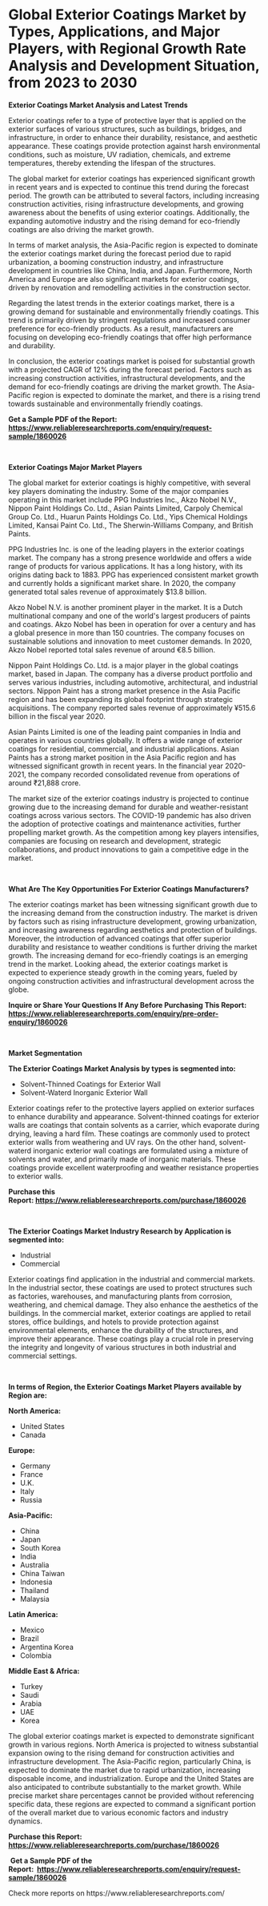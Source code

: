 <p><h1>Global Exterior Coatings Market by Types, Applications, and Major Players, with Regional Growth Rate Analysis and Development Situation, from 2023 to 2030</h1></p><p><strong>Exterior Coatings Market Analysis and Latest Trends</strong></p>
<p><p>Exterior coatings refer to a type of protective layer that is applied on the exterior surfaces of various structures, such as buildings, bridges, and infrastructure, in order to enhance their durability, resistance, and aesthetic appearance. These coatings provide protection against harsh environmental conditions, such as moisture, UV radiation, chemicals, and extreme temperatures, thereby extending the lifespan of the structures.</p><p>The global market for exterior coatings has experienced significant growth in recent years and is expected to continue this trend during the forecast period. The growth can be attributed to several factors, including increasing construction activities, rising infrastructure developments, and growing awareness about the benefits of using exterior coatings. Additionally, the expanding automotive industry and the rising demand for eco-friendly coatings are also driving the market growth.</p><p>In terms of market analysis, the Asia-Pacific region is expected to dominate the exterior coatings market during the forecast period due to rapid urbanization, a booming construction industry, and infrastructure development in countries like China, India, and Japan. Furthermore, North America and Europe are also significant markets for exterior coatings, driven by renovation and remodelling activities in the construction sector.</p><p>Regarding the latest trends in the exterior coatings market, there is a growing demand for sustainable and environmentally friendly coatings. This trend is primarily driven by stringent regulations and increased consumer preference for eco-friendly products. As a result, manufacturers are focusing on developing eco-friendly coatings that offer high performance and durability.</p><p>In conclusion, the exterior coatings market is poised for substantial growth with a projected CAGR of 12% during the forecast period. Factors such as increasing construction activities, infrastructural developments, and the demand for eco-friendly coatings are driving the market growth. The Asia-Pacific region is expected to dominate the market, and there is a rising trend towards sustainable and environmentally friendly coatings.</p></p>
<p><strong>Get a Sample PDF of the Report:&nbsp; <a href="https://www.reliableresearchreports.com/enquiry/request-sample/1860026">https://www.reliableresearchreports.com/enquiry/request-sample/1860026</a></strong></p>
<p>&nbsp;</p>
<p><strong>Exterior Coatings Major Market Players</strong></p>
<p><p>The global market for exterior coatings is highly competitive, with several key players dominating the industry. Some of the major companies operating in this market include PPG Industries Inc., Akzo Nobel N.V., Nippon Paint Holdings Co. Ltd., Asian Paints Limited, Carpoly Chemical Group Co. Ltd., Huarun Paints Holdings Co. Ltd., Yips Chemical Holdings Limited, Kansai Paint Co. Ltd., The Sherwin-Williams Company, and British Paints.</p><p>PPG Industries Inc. is one of the leading players in the exterior coatings market. The company has a strong presence worldwide and offers a wide range of products for various applications. It has a long history, with its origins dating back to 1883. PPG has experienced consistent market growth and currently holds a significant market share. In 2020, the company generated total sales revenue of approximately $13.8 billion.</p><p>Akzo Nobel N.V. is another prominent player in the market. It is a Dutch multinational company and one of the world's largest producers of paints and coatings. Akzo Nobel has been in operation for over a century and has a global presence in more than 150 countries. The company focuses on sustainable solutions and innovation to meet customer demands. In 2020, Akzo Nobel reported total sales revenue of around €8.5 billion.</p><p>Nippon Paint Holdings Co. Ltd. is a major player in the global coatings market, based in Japan. The company has a diverse product portfolio and serves various industries, including automotive, architectural, and industrial sectors. Nippon Paint has a strong market presence in the Asia Pacific region and has been expanding its global footprint through strategic acquisitions. The company reported sales revenue of approximately ¥515.6 billion in the fiscal year 2020.</p><p>Asian Paints Limited is one of the leading paint companies in India and operates in various countries globally. It offers a wide range of exterior coatings for residential, commercial, and industrial applications. Asian Paints has a strong market position in the Asia Pacific region and has witnessed significant growth in recent years. In the financial year 2020-2021, the company recorded consolidated revenue from operations of around ₹21,888 crore.</p><p>The market size of the exterior coatings industry is projected to continue growing due to the increasing demand for durable and weather-resistant coatings across various sectors. The COVID-19 pandemic has also driven the adoption of protective coatings and maintenance activities, further propelling market growth. As the competition among key players intensifies, companies are focusing on research and development, strategic collaborations, and product innovations to gain a competitive edge in the market.</p></p>
<p>&nbsp;</p>
<p><strong>What Are The Key Opportunities For Exterior Coatings Manufacturers?</strong></p>
<p><p>The exterior coatings market has been witnessing significant growth due to the increasing demand from the construction industry. The market is driven by factors such as rising infrastructure development, growing urbanization, and increasing awareness regarding aesthetics and protection of buildings. Moreover, the introduction of advanced coatings that offer superior durability and resistance to weather conditions is further driving the market growth. The increasing demand for eco-friendly coatings is an emerging trend in the market. Looking ahead, the exterior coatings market is expected to experience steady growth in the coming years, fueled by ongoing construction activities and infrastructural development across the globe.</p></p>
<p><strong>Inquire or Share Your Questions If Any Before Purchasing This Report: <a href="https://www.reliableresearchreports.com/enquiry/pre-order-enquiry/1860026">https://www.reliableresearchreports.com/enquiry/pre-order-enquiry/1860026</a></strong></p>
<p>&nbsp;</p>
<p><strong>Market Segmentation</strong></p>
<p><strong>The Exterior Coatings Market Analysis by types is segmented into:</strong></p>
<p><ul><li>Solvent-Thinned Coatings for Exterior Wall</li><li>Solvent-Waterd Inorganic Exterior Wall</li></ul></p>
<p><p>Exterior coatings refer to the protective layers applied on exterior surfaces to enhance durability and appearance. Solvent-thinned coatings for exterior walls are coatings that contain solvents as a carrier, which evaporate during drying, leaving a hard film. These coatings are commonly used to protect exterior walls from weathering and UV rays. On the other hand, solvent-waterd inorganic exterior wall coatings are formulated using a mixture of solvents and water, and primarily made of inorganic materials. These coatings provide excellent waterproofing and weather resistance properties to exterior walls.</p></p>
<p><strong>Purchase this Report:&nbsp;<a href="https://www.reliableresearchreports.com/purchase/1860026">https://www.reliableresearchreports.com/purchase/1860026</a></strong></p>
<p>&nbsp;</p>
<p><strong>The Exterior Coatings Market Industry Research by Application is segmented into:</strong></p>
<p><ul><li>Industrial</li><li>Commercial</li></ul></p>
<p><p>Exterior coatings find application in the industrial and commercial markets. In the industrial sector, these coatings are used to protect structures such as factories, warehouses, and manufacturing plants from corrosion, weathering, and chemical damage. They also enhance the aesthetics of the buildings. In the commercial market, exterior coatings are applied to retail stores, office buildings, and hotels to provide protection against environmental elements, enhance the durability of the structures, and improve their appearance. These coatings play a crucial role in preserving the integrity and longevity of various structures in both industrial and commercial settings.</p></p>
<p>&nbsp;</p>
<p><strong>In terms of Region, the Exterior Coatings Market Players available by Region are:</strong></p>
<p>
    <p> <strong> North America: </strong>
        <ul>
            <li>United States</li>
            <li>Canada</li>
        </ul>
        </p> 
    <p> <strong> Europe: </strong>
        <ul>
            <li>Germany</li>
            <li>France</li>
            <li>U.K.</li>
            <li>Italy</li>
            <li>Russia</li>
        </ul>
        </p> 
    <p> <strong> Asia-Pacific: </strong>
        <ul>
            <li>China</li>
            <li>Japan</li>
            <li>South Korea</li>
            <li>India</li>
            <li>Australia</li>
            <li>China Taiwan</li>
            <li>Indonesia</li>
            <li>Thailand</li>
            <li>Malaysia</li>
        </ul>
        </p> 
    <p> <strong> Latin America: </strong>
        <ul>
            <li>Mexico</li>
            <li>Brazil</li>
            <li>Argentina Korea</li>
            <li>Colombia</li>
        </ul>
        </p> 
    <p> <strong> Middle East & Africa: </strong>
        <ul>
            <li>Turkey</li>
            <li>Saudi</li>
            <li>Arabia</li>
            <li>UAE</li>
            <li>Korea</li>
        </ul>
    </p>
    </p>
<p><p>The global exterior coatings market is expected to demonstrate significant growth in various regions. North America is projected to witness substantial expansion owing to the rising demand for construction activities and infrastructure development. The Asia-Pacific region, particularly China, is expected to dominate the market due to rapid urbanization, increasing disposable income, and industrialization. Europe and the United States are also anticipated to contribute substantially to the market growth. While precise market share percentages cannot be provided without referencing specific data, these regions are expected to command a significant portion of the overall market due to various economic factors and industry dynamics.</p></p>
<p><strong>Purchase this Report: <a href="https://www.reliableresearchreports.com/purchase/1860026">https://www.reliableresearchreports.com/purchase/1860026</a></strong></p>
<p>&nbsp;<strong>Get a Sample PDF of the Report:&nbsp;&nbsp;<a href="https://www.reliableresearchreports.com/enquiry/request-sample/1860026">https://www.reliableresearchreports.com/enquiry/request-sample/1860026</a></strong></p>
<p><strong></strong></p>
<p>Check more reports on https://www.reliableresearchreports.com/</p>